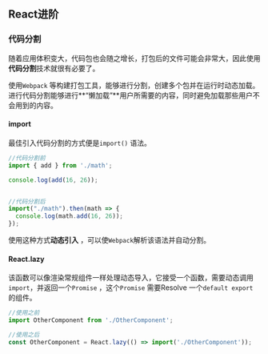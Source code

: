 ## React进阶



### 代码分割

随着应用体积变大，代码包也会随之增长，打包后的文件可能会非常大，因此使用**代码分割**技术就很有必要了。

使用`Webpack` 等构建打包工具，能够进行分割，创建多个包并在运行时动态加载。进行代码分割能够进行**“懒加载”**用户所需要的内容，同时避免加载那些用户不会用到的内容。



#### import

最佳引入代码分割的方式便是`import()` 语法。

```js
//代码分割前
import { add } from './math';

console.log(add(16, 26)); 


//代码分割后
import("./math").then(math => {
  console.log(math.add(16, 26));
});
```

使用这种方式**动态引入** ，可以使`Webpack`解析该语法并自动分割。



#### React.lazy

该函数可以像渲染常规组件一样处理动态导入，它接受一个函数，需要动态调用`import`，并返回一个`Promise` ，这个`Promise` 需要Resolve 一个`default export` 的组件。 

```jsx
//使用之前
import OtherComponent from './OtherComponent';

//使用之后
const OtherComponent = React.lazy(() => import('./OtherComponent'));
```









































































